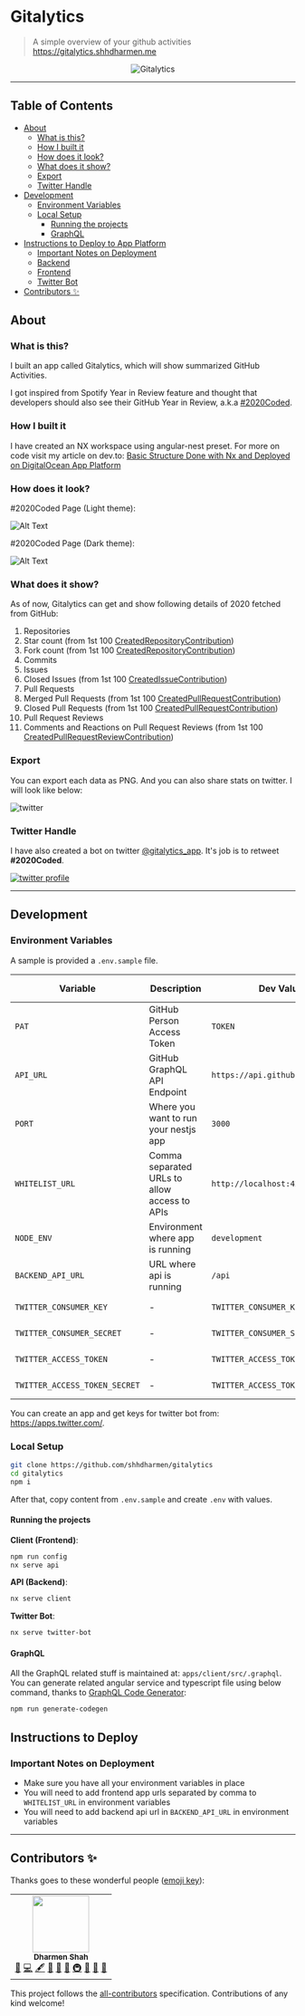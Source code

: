 # Gitalytics <!-- omit in toc -->

> A simple overview of your github activities <https://gitalytics.shhdharmen.me>

<p align="center">
<img src="./apps/client/src/static/gitalytics_banner.png" alt="Gitalytics">
</p>

---

## Table of Contents <!-- omit in toc -->

- [About](#about)
  - [What is this?](#what-is-this)
  - [How I built it](#how-i-built-it)
  - [How does it look?](#how-does-it-look)
  - [What does it show?](#what-does-it-show)
  - [Export](#export)
  - [Twitter Handle](#twitter-handle)
- [Development](#development)
  - [Environment Variables](#environment-variables)
  - [Local Setup](#local-setup)
    - [Running the projects](#running-the-projects)
    - [GraphQL](#graphql)
- [Instructions to Deploy to App Platform](#instructions-to-deploy-to-app-platform)
  - [Important Notes on Deployment](#important-notes-on-deployment)
  - [Backend](#backend)
  - [Frontend](#frontend)
  - [Twitter Bot](#twitter-bot)
- [Contributors ✨](#contributors-)

## About

### What is this?

I built an app called Gitalytics, which will show summarized GitHub Activities.

I got inspired from Spotify Year in Review feature and thought that developers should also see their GitHub Year in Review, a.k.a [#2020Coded](https://twitter.com/search?q=%232020Coded&src=typed_query).

### How I built it

I have created an NX workspace using angular-nest preset. For more on code visit my article on dev.to: [Basic Structure Done with Nx and Deployed on DigitalOcean App Platform](https://dev.to/shhdharmen/gitalytics-basic-structure-done-with-nx-and-deployed-on-digitalocean-app-platform-5a6p)

### How does it look?

#2020Coded Page (Light theme):

![Alt Text](https://dev-to-uploads.s3.amazonaws.com/i/w46befvvj5g7g45k4le7.png)

#2020Coded Page (Dark theme):

![Alt Text](https://dev-to-uploads.s3.amazonaws.com/i/grddfckl70f1lnw08l55.png)

### What does it show?

As of now, Gitalytics can get and show following details of 2020 fetched from GitHub:

1. Repositories
2. Star count (from 1st 100 [CreatedRepositoryContribution](https://docs.github.com/en/free-pro-team@latest/graphql/reference/objects#createdrepositorycontribution))
3. Fork count (from 1st 100 [CreatedRepositoryContribution](https://docs.github.com/en/free-pro-team@latest/graphql/reference/objects#createdrepositorycontribution))
4. Commits
5. Issues
6. Closed Issues (from 1st 100 [CreatedIssueContribution](https://docs.github.com/en/free-pro-team@latest/graphql/reference/objects#createdissuecontribution))
7. Pull Requests
8. Merged Pull Requests (from 1st 100 [CreatedPullRequestContribution](https://docs.github.com/en/free-pro-team@latest/graphql/reference/objects#createdpullrequestcontribution))
9. Closed Pull Requests (from 1st 100 [CreatedPullRequestContribution](https://docs.github.com/en/free-pro-team@latest/graphql/reference/objects#createdpullrequestcontribution))
10. Pull Request Reviews
11. Comments and Reactions on Pull Request Reviews (from 1st 100 [CreatedPullRequestReviewContribution](https://docs.github.com/en/free-pro-team@latest/graphql/reference/objects#createdpullrequestreviewcontribution))

### Export

You can export each data as PNG. And you can also share stats on twitter. I will look like below:

![twitter](./twitter_sample.png)

### Twitter Handle

I have also created a bot on twitter [@gitalytics_app](https://twitter.com/gitalytics_app). It's job is to retweet **#2020Coded**.

[![twitter profile](./twitter_profile.png)](https://twitter.com/gitalytics_app)

---

## Development

### Environment Variables

A sample is provided a `.env.sample` file.

| Variable                      | Description                                  | Dev Value                        | Prod Value                       | Needed for           |
| ----------------------------- | -------------------------------------------- | -------------------------------- | -------------------------------- | -------------------- |
| `PAT`                         | GitHub Person Access Token                   | `TOKEN`                          | `TOKEN`                          | Backend              |
| `API_URL`                     | GitHub GraphQL API Endpoint                  | `https://api.github.com/graphql` | `https://api.github.com/graphql` | Backend              |
| `PORT`                        | Where you want to run your nestjs app        | `3000`                           | `8080`                           | Backend              |
| `WHITELIST_URL`               | Comma separated URLs to allow access to APIs | `http://localhost:4200`          | `FRONT_END_APP_URL`              | Backend              |
| `NODE_ENV`                    | Environment where app is running             | `development`                    | `production`                     | Backend and Frontend |
| `BACKEND_API_URL`             | URL where api is running                     | `/api`                           | `BACK_END_APP_URL`               | Frontend             |
| `TWITTER_CONSUMER_KEY`        | -                                            | `TWITTER_CONSUMER_KEY`           | `TWITTER_CONSUMER_KEY`           | Twitter Bot          |
| `TWITTER_CONSUMER_SECRET`     | -                                            | `TWITTER_CONSUMER_SECRET`        | `TWITTER_CONSUMER_SECRET`        | Twitter Bot          |
| `TWITTER_ACCESS_TOKEN`        | -                                            | `TWITTER_ACCESS_TOKEN`           | `TWITTER_ACCESS_TOKEN`           | Twitter Bot          |
| `TWITTER_ACCESS_TOKEN_SECRET` | -                                            | `TWITTER_ACCESS_TOKEN_SECRET`    | `TWITTER_ACCESS_TOKEN_SECRET`    | Twitter Bot          |

You can create an app and get keys for twitter bot from: <https://apps.twitter.com/>.

### Local Setup

```bash
git clone https://github.com/shhdharmen/gitalytics
cd gitalytics
npm i
```

After that, copy content from `.env.sample` and create `.env` with values.

#### Running the projects

**Client (Frontend)**:

```bash
npm run config
nx serve api
```

**API (Backend)**:

```bash
nx serve client
```

**Twitter Bot**:

```bash
nx serve twitter-bot
```

#### GraphQL

All the GraphQL related stuff is maintained at: `apps/client/src/.graphql`. You can generate related angular service and typescript file using below command, thanks to [GraphQL Code Generator](https://graphql-code-generator.com/):

```bash
npm run generate-codegen
```

## Instructions to Deploy

### Important Notes on Deployment

- Make sure you have all your environment variables in place
- You will need to add frontend app urls separated by comma to `WHITELIST_URL` in environment variables
- You will need to add backend api url in `BACKEND_API_URL` in environment variables

---

## Contributors ✨

Thanks goes to these wonderful people ([emoji key](https://allcontributors.org/docs/en/emoji-key)):

<!-- ALL-CONTRIBUTORS-LIST:START - Do not remove or modify this section -->
<!-- prettier-ignore-start -->
<!-- markdownlint-disable -->
<table>
  <tr>
    <td align="center"><a href="https://github.com/shhdharmen"><img src="https://avatars3.githubusercontent.com/u/6831283?v=4?s=100" width="100px;" alt=""/><br /><sub><b>Dharmen Shah</b></sub></a><br /><a href="#blog-shhdharmen" title="Blogposts">📝</a> <a href="https://github.com/shhdharmen/gitalytics/commits?author=shhdharmen" title="Code">💻</a> <a href="#content-shhdharmen" title="Content">🖋</a> <a href="#design-shhdharmen" title="Design">🎨</a> <a href="https://github.com/shhdharmen/gitalytics/commits?author=shhdharmen" title="Documentation">📖</a> <a href="#ideas-shhdharmen" title="Ideas, Planning, & Feedback">🤔</a> <a href="#infra-shhdharmen" title="Infrastructure (Hosting, Build-Tools, etc)">🚇</a> <a href="#maintenance-shhdharmen" title="Maintenance">🚧</a> <a href="#projectManagement-shhdharmen" title="Project Management">📆</a> <a href="#research-shhdharmen" title="Research">🔬</a></td>
  </tr>
</table>

<!-- markdownlint-restore -->
<!-- prettier-ignore-end -->

<!-- ALL-CONTRIBUTORS-LIST:END -->

This project follows the [all-contributors](https://github.com/all-contributors/all-contributors) specification. Contributions of any kind welcome!
